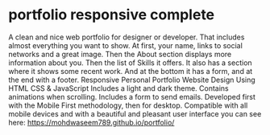 # portfolio responsive complete

A clean and nice web portfolio for designer or developer. That includes almost everything you want to show. At first, your name, links to social networks and a great image. Then the About section displays more information about you. Then the list of Skills it offers. It also has a section where it shows some recent work. And at the bottom it has a form, and at the end with a footer.
Responsive Personal Portfolio Website Design Using HTML CSS & JavaScript
Includes a light and dark theme.
Contains animations when scrolling.
Includes a form to send emails.
Developed first with the Mobile First methodology, then for desktop.
Compatible with all mobile devices and with a beautiful and pleasant user interface
you can see here: https://mohdwaseem789.github.io/portfolio/
